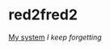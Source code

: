 # red2fred2

[My system](https://github.com/red2fred2/red2fred2.github.io/wiki/system) _I keep forgetting_
